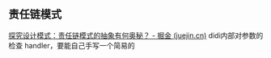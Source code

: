 ## 责任链模式
[探究设计模式：责任链模式的抽象有何奥秘？ - 掘金 (juejin.cn)](https://juejin.cn/post/7248999913093890108)
didi内部对参数的检查 handler，要能自己手写一个简易的